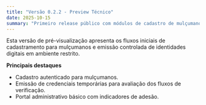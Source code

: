 ```yaml
---
title: "Versão 0.2.2 - Preview Técnico"
date: 2025-10-15
summary: "Primeiro release público com módulos de cadastro de mulçumanos e emissão de credenciais de teste."
---
```


Esta versão de pré-visualização apresenta os fluxos iniciais de cadastramento para mulçumanos e emissão controlada de identidades digitais em ambiente restrito.

**Principais destaques**

- Cadastro autenticado para mulçumanos.
- Emissão de credenciais temporárias para avaliação dos fluxos de verificação.
- Portal administrativo básico com indicadores de adesão.
